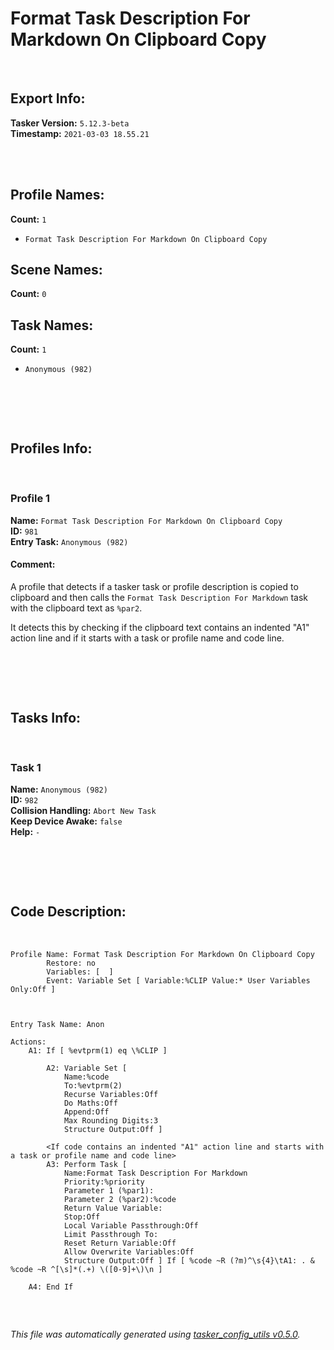 # Format Task Description For Markdown On Clipboard Copy

&nbsp;
## Export Info:
**Tasker Version:** `5.12.3-beta`  
**Timestamp:** `2021-03-03 18.55.21`  
&nbsp;



&nbsp;
## Profile Names:
**Count:** `1`

- `Format Task Description For Markdown On Clipboard Copy`



## Scene Names:
**Count:** `0`




## Task Names:
**Count:** `1`

- `Anonymous (982)`
##
&nbsp;



&nbsp;
## Profiles Info:
&nbsp;

### Profile 1
**Name:** `Format Task Description For Markdown On Clipboard Copy`  
**ID:** `981`  
**Entry Task:** `Anonymous (982)`  

#### Comment:

A profile that detects if a tasker task or profile description is copied to clipboard and then calls the `Format Task Description For Markdown` task with the clipboard text as `%par2`.

It detects this by checking if the clipboard text contains an indented "A1" action line and if it starts with a task or profile name and code line.
##
&nbsp;




&nbsp;
## Tasks Info:
&nbsp;

### Task 1
**Name:** `Anonymous (982)`  
**ID:** `982`  
**Collision Handling:** `Abort New Task`  
**Keep Device Awake:** `false`  
**Help:** `-`
##
&nbsp;



&nbsp;
## Code Description:
&nbsp;

```
Profile Name: Format Task Description For Markdown On Clipboard Copy
    	Restore: no
    	Variables: [  ]
    	Event: Variable Set [ Variable:%CLIP Value:* User Variables Only:Off ]



Entry Task Name: Anon

Actions:
    A1: If [ %evtprm(1) eq \%CLIP ]

        A2: Variable Set [ 
            Name:%code 
            To:%evtprm(2) 
            Recurse Variables:Off 
            Do Maths:Off 
            Append:Off 
            Max Rounding Digits:3 
            Structure Output:Off ] 

        <If code contains an indented "A1" action line and starts with a task or profile name and code line>
        A3: Perform Task [ 
            Name:Format Task Description For Markdown 
            Priority:%priority 
            Parameter 1 (%par1): 
            Parameter 2 (%par2):%code 
            Return Value Variable: 
            Stop:Off 
            Local Variable Passthrough:Off 
            Limit Passthrough To: 
            Reset Return Variable:Off 
            Allow Overwrite Variables:Off 
            Structure Output:Off ] If [ %code ~R (?m)^\s{4}\tA1: . & %code ~R ^[\s]*(.+) \([0-9]+\)\n ]

    A4: End If 
```

##
&nbsp;


*This file was automatically generated using [tasker_config_utils v0.5.0](https://github.com/Taskomater/tasker_config_utils).*
